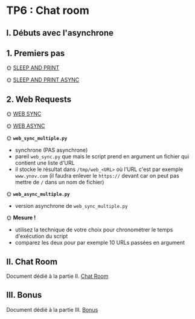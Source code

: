 # TP6 : Chat room

## I. Débuts avec l'asynchrone


## 1. Premiers pas

🌞 [SLEEP AND PRINT](./Annexe/sleep_and_print.py)

🌞 [SLEEP AND PRINT ASYNC](./Annexe/sleep_and_print_async.py)

## 2. Web Requests

🌞 [WEB SYNC](./Annexe/web_sync.py)

🌞 [WEB ASYNC](./Annexe/web_async.py)

🌞 **`web_sync_multiple.py`**

- synchrone (PAS asynchrone)
- pareil `web_sync.py` que mais le script prend en argument un fichier qui contient une liste d'URL
- il stocke le résultat dans `/tmp/web_<URL>` où l'URL c'est par exemple `www.ynov.com` (il faudra enlever le `https://` devant car on peut pas mettre de `/` dans un nom de fichier)

🌞 **`web_async_multiple.py`**

- version asynchrone de `web_sync_multiple.py`

🌞 **Mesure !**

- utilisez la technique de votre choix pour chronométrer le temps d'exécution du script
- comparez les deux pour par exemple 10 URLs passées en argument


## II. Chat Room

Document dédié à la partie II. [Chat Room](./chat_room.md)

## III. Bonus

Document dédié à la partie III. [Bonus](./bonus.md)

